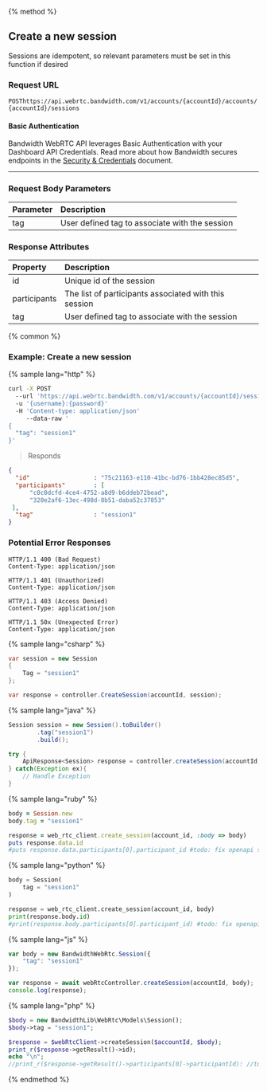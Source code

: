 {% method %}

## Create a new session

Sessions are idempotent, so relevant parameters must be set in this function if desired


### Request URL
<code class="post">POST</code>`https://api.webrtc.bandwidth.com/v1/accounts/{accountId}/accounts/{accountId}/sessions`

#### Basic Authentication

Bandwidth WebRTC API leverages Basic Authentication with your Dashboard API Credentials. Read more about how Bandwidth secures endpoints in the [Security & Credentials](../../../guides/accountCredentials.md) document.

---

### Request Body Parameters
| Parameter                   | Description                                                                                       
|:----------------------------|:--------------------------------------------------------------------------------------------------
| tag                         | User defined tag to associate with the session                                                    


### Response Attributes
| Property                    | Description                                                                                       
|:----------------------------|:--------------------------------------------------------------------------------------------------
| id                          | Unique id of the session                                                                          
| participants                | The list of participants associated with this session                                             
| tag                         | User defined tag to associate with the session                                                    



{% common %}

### Example: Create a new session

{% sample lang="http" %}
```bash
curl -X POST 
  --url 'https://api.webrtc.bandwidth.com/v1/accounts/{accountId}/sessions' 
  -u '{username}:{password}' 
  -H 'Content-type: application/json' 
	 --data-raw '
{
  "tag": "session1"
}'
```

> Responds

```json
{
  "id"                  : "75c21163-e110-41bc-bd76-1bb428ec85d5",
  "participants"        : [
      "c0c0dcfd-4ce4-4752-a8d9-b6ddeb72bead",
      "320e2af6-13ec-498d-8b51-daba52c37853"
 ],
  "tag"                 : "session1"
}
```

### Potential Error Responses

```http
HTTP/1.1 400 (Bad Request)
Content-Type: application/json
```

```http
HTTP/1.1 401 (Unauthorized)
Content-Type: application/json
```

```http
HTTP/1.1 403 (Access Denied)
Content-Type: application/json
```

```http
HTTP/1.1 50x (Unexpected Error)
Content-Type: application/json
```

{% sample lang="csharp" %}

```csharp
var session = new Session
{
    Tag = "session1"
};

var response = controller.CreateSession(accountId, session);
```

{% sample lang="java" %}

```java
Session session = new Session().toBuilder()
        .tag("session1")
        .build();

try {
    ApiResponse<Session> response = controller.createSession(accountId, session);
} catch(Exception ex){
    // Handle Exception
}
```

{% sample lang="ruby" %}

```ruby
body = Session.new
body.tag = "session1"

response = web_rtc_client.create_session(account_id, :body => body)
puts response.data.id
#puts response.data.participants[0].participant_id #todo: fix openapi spec
```

{% sample lang="python" %}

```python
body = Session(
    tag = "session1"
)

response = web_rtc_client.create_session(account_id, body)
print(response.body.id)
#print(response.body.participants[0].participant_id) #todo: fix openapi spec
```

{% sample lang="js" %}

```js
var body = new BandwidthWebRtc.Session({
    "tag": "session1"
});

var response = await webRtcController.createSession(accountId, body);
console.log(response);
```

{% sample lang="php" %}

```php
$body = new BandwidthLib\WebRtc\Models\Session();
$body->tag = "session1";

$response = $webRtcClient->createSession($accountId, $body);
print_r($response->getResult()->id);
echo "\n";
//print_r($response->getResult()->participants[0]->participantId): //todo: fix OpenAPI spec
```

{% endmethod %}
